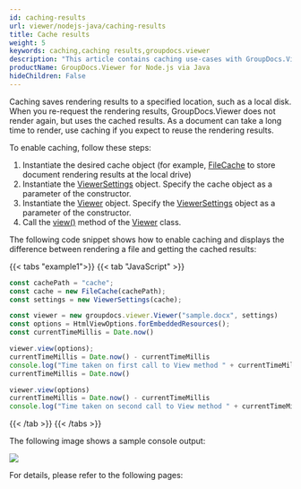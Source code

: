 ```yaml
---
id: caching-results
url: viewer/nodejs-java/caching-results
title: Cache results
weight: 5
keywords: caching,caching results,groupdocs.viewer
description: "This article contains caching use-cases with GroupDocs.Viewer within your JavaScript applications."
productName: GroupDocs.Viewer for Node.js via Java
hideChildren: False
---
```

Caching saves rendering results to a specified location, such as a local disk. When you re-request the rendering results, GroupDocs.Viewer does not render again, but uses the cached results.
As a document can take a long time to render, use caching if you expect to reuse the rendering results.

To enable caching, follow these steps:

1. Instantiate the desired cache object (for example, [FileCache](#) to store document rendering results at the local drive)
2. Instantiate the [ViewerSettings](#) object. Specify the cache object as a parameter of the constructor.
3. Instantiate the [Viewer](#) object. Specify the [ViewerSettings](#) object as a parameter of the constructor.
4. Call the [view()](#) method of the [Viewer](#) class.

The following code snippet shows how to enable caching and displays the difference between rendering a file and getting the cached results:

{{< tabs "example1">}}
{{< tab "JavaScript" >}}
```js
const cachePath = "cache";
const cache = new FileCache(cachePath);
const settings = new ViewerSettings(cache);

const viewer = new groupdocs.viewer.Viewer("sample.docx", settings)
const options = HtmlViewOptions.forEmbeddedResources();
const currentTimeMillis = Date.now()

viewer.view(options);
currentTimeMillis = Date.now() - currentTimeMillis
console.log("Time taken on first call to View method " + currentTimeMillis + " (ms).")
currentTimeMillis = Date.now()

viewer.view(options)
currentTimeMillis = Date.now() - currentTimeMillis
console.log("Time taken on second call to View method " + currentTimeMillis + " (ms).")
```
{{< /tab >}}
{{< /tabs >}}

The following image shows a sample console output:

![](/viewer/java/images/caching-results.png)

For details, please refer to the following pages: